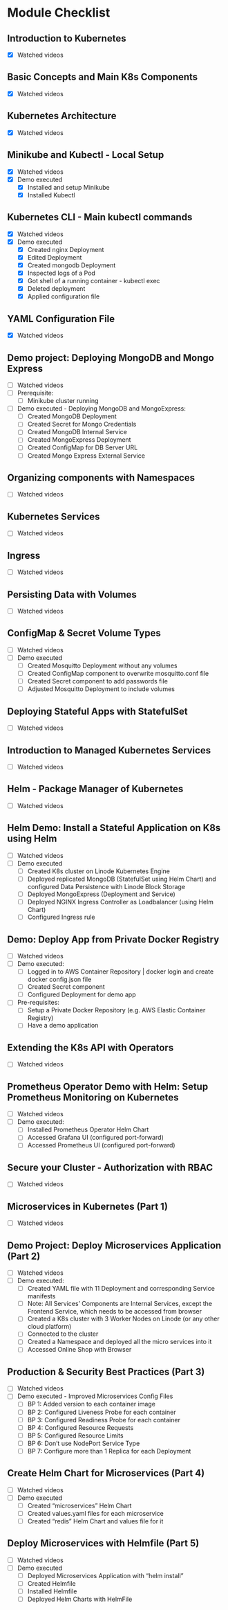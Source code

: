 # Module Checklist 

## Introduction to Kubernetes
 - [X] Watched videos
  
## Basic Concepts and Main K8s Components
 - [X] Watched videos

## Kubernetes Architecture
 - [X] Watched videos

## Minikube and Kubectl - Local Setup
 - [X] Watched videos
 - [X] Demo executed
   - [X] Installed and setup Minikube
   - [X] Installed Kubectl

## Kubernetes CLI - Main kubectl commands
 - [X] Watched videos
 - [X] Demo executed
   - [X] Created nginx Deployment
   - [X] Edited Deployment
   - [X] Created mongodb Deployment
   - [X] Inspected logs of a Pod
   - [X] Got shell of a running container - kubectl exec
   - [X] Deleted deployment
   - [X] Applied configuration file

## YAML Configuration File
 - [X] Watched videos

## Demo project: Deploying MongoDB and Mongo Express
 - [ ] Watched videos
 - [ ] Prerequisite:
   - [ ] Minikube cluster running
 - [ ] Demo executed - Deploying MongoDB and MongoExpress:
   - [ ] Created MongoDB Deployment
   - [ ] Created Secret for Mongo Credentials
   - [ ] Created MongoDB Internal Service
   - [ ] Created MongoExpress Deployment
   - [ ] Created ConfigMap for DB Server URL
   - [ ] Created Mongo Express External Service

## Organizing components with Namespaces
 - [ ] Watched videos

## Kubernetes Services
 - [ ] Watched videos

## Ingress
 - [ ] Watched videos

## Persisting Data with Volumes
 - [ ] Watched videos

## ConfigMap & Secret Volume Types
 - [ ] Watched videos
 - [ ] Demo executed
   - [ ] Created Mosquitto Deployment without any volumes
   - [ ] Created ConfigMap component to overwrite mosquitto.conf file
   - [ ] Created Secret component to add passwords file
   - [ ] Adjusted Mosquitto Deployment to include volumes

## Deploying Stateful Apps with StatefulSet
 - [ ] Watched videos

## Introduction to Managed Kubernetes Services
 - [ ] Watched videos

## Helm - Package Manager of Kubernetes
 - [ ] Watched videos

## Helm Demo: Install a Stateful Application on K8s using Helm
 - [ ] Watched videos
 - [ ] Demo executed
   - [ ] Created K8s cluster on Linode Kubernetes Engine
   - [ ] Deployed replicated MongoDB (StatefulSet using Helm Chart) and configured Data Persistence with Linode Block Storage
   - [ ] Deployed MongoExpress (Deployment and Service)
   - [ ] Deployed NGINX Ingress Controller as Loadbalancer (using Helm Chart)
   - [ ] Configured Ingress rule

## Demo: Deploy App from Private Docker Registry
 - [ ] Watched videos
 - [ ] Demo executed:
   - [ ] Logged in to AWS Container Repository | docker login and create docker config.json file
   - [ ] Created Secret component
   - [ ] Configured Deployment for demo app
 - [ ] Pre-requisites:
   - [ ] Setup a Private Docker Repository (e.g. AWS Elastic Container Registry)
   - [ ] Have a demo application

## Extending the K8s API with Operators
 - [ ] Watched videos

## Prometheus Operator Demo with Helm: Setup Prometheus Monitoring on Kubernetes
 - [ ] Watched videos
 - [ ] Demo executed:
   - [ ] Installed Prometheus Operator Helm Chart
   - [ ] Accessed Grafana UI (configured port-forward)
   - [ ] Accessed Prometheus UI (configured port-forward)

## Secure your Cluster - Authorization with RBAC
 - [ ] Watched videos

## Microservices in Kubernetes (Part 1)
 - [ ] Watched videos

## Demo Project: Deploy Microservices Application (Part 2)
 - [ ] Watched videos
 - [ ] Demo executed:
   - [ ] Created YAML file with 11 Deployment and corresponding Service manifests
   - [ ] Note: All Services’ Components are Internal Services, except the Frontend Service, which needs to be accessed from browser
   - [ ] Created a K8s cluster with 3 Worker Nodes on Linode (or any other cloud platform)
   - [ ] Connected to the cluster
   - [ ] Created a Namespace and deployed all the micro services into it
   - [ ] Accessed Online Shop with Browser

## Production & Security Best Practices  (Part 3)
 - [ ] Watched videos
 - [ ] Demo executed - Improved Microservices Config Files
   - [ ] BP 1: Added version to each container image
   - [ ] BP 2: Configured Liveness Probe for each container
   - [ ] BP 3: Configured Readiness Probe for each container
   - [ ] BP 4: Configured Resource Requests
   - [ ] BP 5: Configured Resource Limits
   - [ ] BP 6: Don’t use NodePort Service Type
   - [ ] BP 7: Configure more than 1 Replica for each Deployment

## Create Helm Chart for Microservices (Part 4)
 - [ ] Watched videos
 - [ ] Demo executed
   - [ ] Created “microservices” Helm Chart
   - [ ] Created values.yaml files for each microservice
   - [ ] Created “redis” Helm Chart and values file for it

## Deploy Microservices with Helmfile (Part 5)
 - [ ] Watched videos
 - [ ] Demo executed
   - [ ] Deployed Microservices Application with “helm install”
   - [ ] Created Helmfile
   - [ ] Installed Helmfile
   - [ ] Deployed Helm Charts with HelmFile